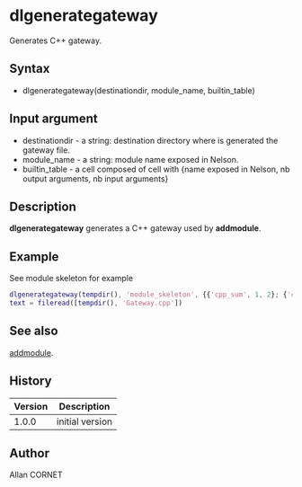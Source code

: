 # dlgenerategateway

Generates C++ gateway.

## Syntax

- dlgenerategateway(destinationdir, module_name, builtin_table)

## Input argument

- destinationdir - a string: destination directory where is generated the gateway file.
- module_name - a string: module name exposed in Nelson.
- builtin_table - a cell composed of cell with {name exposed in Nelson, nb output arguments, nb input arguments}

## Description

  <p><b>dlgenerategateway</b> generates a C++ gateway used by <b>addmodule</b>.</p>

## Example

See module skeleton for example

```matlab
dlgenerategateway(tempdir(), 'module_skeleton', {{'cpp_sum', 1, 2}; {'cpp_sub', 2, 3}});
text = fileread([tempdir(), 'Gateway.cpp'])
```

## See also

[addmodule](../modules_manager/addmodule.md).

## History

| Version | Description     |
| ------- | --------------- |
| 1.0.0   | initial version |

## Author

Allan CORNET
